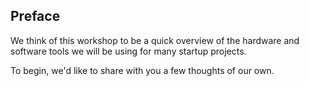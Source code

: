 ## Preface

We think of this workshop to be a quick overview of the hardware and software tools we will be using for many startup projects.

To begin, we'd like to share with you a few thoughts of our own.
